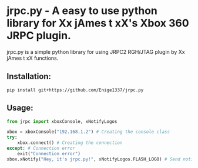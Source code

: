 # jrpc.py - A easy to use python library for Xx jAmes t xX's Xbox 360 JRPC plugin.
jrpc.py is a simple python library for using JRPC2 RGH/JTAG plugin by Xx jAmes t xX functions.

## Installation:
```
pip install git+https://github.com/Enige1337/jrpc.py
```

## Usage:
```py
from jrpc import xboxConsole, xNotifyLogos

xbox = xboxConsole("192.168.1.2") # Creating the console class
try:
    xbox.connect() # Creating the connection
except: # Connection error
    exit("Connection error")
xbox.xNotify("Hey, it's jrpc.py!", xNotifyLogos.FLASH_LOGO) # Send notify
```